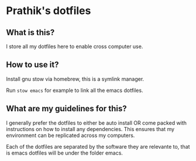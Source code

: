 # Prathik's dotfiles

## What is this?

I store all my dotfiles here to enable cross computer use.

## How to use it?

Install gnu stow via homebrew, this is a symlink manager.

Run `stow emacs` for example to link all the emacs dotfiles.

## What are my guidelines for this?

I generally prefer the dotfiles to either be auto install OR come packed with instructions on how to install any dependencies. This ensures that my environment can be replicated across my computers.

Each of the dotfiles are separated by the software they are relevante to, that is emacs dotfiles will be under the folder emacs.
